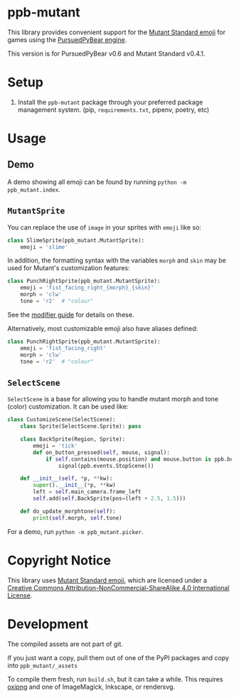 ppb-mutant
==========

This library provides convenient support for the [Mutant Standard emoji](https://mutant.tech) for games using the [PursuedPyBear engine](https://github.com/ppb/pursuedpybear).

This version is for PursuedPyBear v0.6 and Mutant Standard v0.4.1.


Setup
=====
1. Install the `ppb-mutant` package through your preferred package management
   system. (pip, `requirements.txt`, pipenv, poetry, etc)


Usage
=====

Demo
----

A demo showing all emoji can be found by running `python -m ppb_mutant.index`.


`MutantSprite`
--------------

You can replace the use of `image` in your sprites with `emoji` like so:

```python
class SlimeSprite(ppb_mutant.MutantSprite):
    emoji = 'slime'
```

In addition, the formatting syntax with the variables `morph` and `skin` may be
used for Mutant's customization features:

```python
class PunchRightSprite(ppb_mutant.MutantSprite):
    emoji = 'fist_facing_right_{morph}_{skin}'
    morph = 'clw'
    tone = 'r2'  # "colour"
```

See the [modifier guide](https://mutant.tech/reference/0.3.0/mutstd_modifier_guide_0.3.0.png) for details on these.

Alternatively, most customizable emoji also have aliases defined:

```python
class PunchRightSprite(ppb_mutant.MutantSprite):
    emoji = 'fist_facing_right'
    morph = 'clw'
    tone = 'r2'  # "colour"
```


`SelectScene`
-------------

`SelectScene` is a base for  allowing you to handle mutant morph and tone
(color) customization. It can be used like:

```python
class CustomizeScene(SelectScene):
    class Sprite(SelectScene.Sprite): pass

    class BackSprite(Region, Sprite):
        emoji = 'tick'
        def on_button_pressed(self, mouse, signal):
            if self.contains(mouse.position) and mouse.button is ppb.buttons.Primary:
                signal(ppb.events.StopScene())

    def __init__(self, *p, **kw):
        super().__init__(*p, **kw)
        left = self.main_camera.frame_left
        self.add(self.BackSprite(pos=(left + 2.5, 1.5)))

    def do_update_morphtone(self):
        print(self.morph, self.tone)
```

For a demo, run `python -m ppb_mutant.picker`.


Copyright Notice
================

This library uses [Mutant Standard emoji](https://mutant.tech), which are licensed under a [Creative Commons Attribution-NonCommercial-ShareAlike 4.0 International License](https://creativecommons.org/licenses/by-nc-sa/4.0/).


Development
===========
The compiled assets are not part of git.

If you just want a copy, pull them out of one of the PyPI packages and copy into
`ppb_mutant/_assets`

To compile them fresh, run `build.sh`, but it can take a while. This requires
[oxipng](https://github.com/shssoichiro/oxipng) and one of ImageMagick,
Inkscape, or rendersvg.
